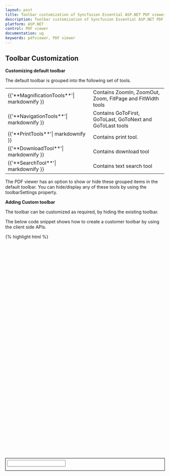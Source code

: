 ```yaml
---
layout: post
title: Toolbar customization of Syncfusion Essential ASP.NET PDF viewer.
description: Toolbar customization of Syncfusion Essential ASP.NET PDF viewer.
platform: ASP.NET
control: PDF viewer
documentation: ug
keywords: pdfviewer, PDF viewer
---
```


## Toolbar Customization

**Customizing default toolbar**

The default toolbar is grouped into the following set of tools.
<table>
<tr>
<td>
{{'**MagnificationTools**'| markdownify }}
</td>
<td>
Contains ZoomIn, ZoomOut, Zoom, FitPage and FitWidth tools
</td>
</tr>
<tr>
<td>
{{'**NavigationTools**'| markdownify }}
</td>
<td>
Contains GoToFirst, GoToLast, GoToNext and GoToLast tools
</td>
</tr>
<tr>
<td>
{{'**PrintTools**'| markdownify }}
</td>
<td>
Contains print tool.
</td>
</tr>
<tr>
<td>
{{'**DownloadTool**'| markdownify }}
</td>
<td>
Contains download tool
</td>
</tr>
<tr>
<td>
{{'**SearchTool**'| markdownify }}
</td>
<td>
Contains text search tool
</td>
</tr>
</table>

The PDF viewer has an option to show or hide these grouped items in the default toolbar.  You can hide/display any of these tools by using the toolbarSettings property.

**Adding Custom toolbar**

The toolbar can be customized as required, by hiding the existing toolbar.

The below code snippet shows how to create a customer toolbar by using the client side APIs.

{% highlight html %}
<body>
  <div id="container" onmousemove="mousemovefunction(event)" style="width: 100%; height: 680px;"></div>
        <div id="toolbarDiv" style="height:38px;width:100%;border:solid black 1px" class="toolbarclass " role="toolbar">
              <div style="float:left; padding:5px;">         
                    <div class="e-pdfviewer-customtoolbar-previous" id="viewer-previous" onclick="callClientSideMethod('previous')"></div>
                    <div class="e-pdfviewer-customtoolbar-next" id="viewer-next" onclick="callClientSideMethod('next')"></div>
                    <input id="currentPage" class="e-pdfviewer-pagenumber e-pdfviewer-elementalignments" type="text" onkeypress="updatePageNumber(event)"/>
                    <span id="totalPageCount" class="e-pdfviewer-labelpageno">  </span>
                    <div class="e-pdfviewer-customtoolbar-zoomin" id="viewer-zoomin" onclick="callClientSideMethod('zoomin')"></div>
                    <div class="e-pdfviewer-customtoolbar-zoomout"id="viewer-zoomout" onclick="callClientSideMethod('zoomout')"></div>
                    <div class="e-pdfviewer-customtoolbar-fitwidth" id="viewer-fitwidth" onclick="callClientSideMethod('fitwidth')"></div>
                    <div class="e-pdfviewer-customtoolbar-fitpage" id="viewer-fitpage" onclick="callClientSideMethod('fitpage')"></div>                          
             </div>
            <div style="float:right; padding:5px;">
                <div class="e-pdfviewer-customtoolbar-print" id="viewer-print" onclick="callClientSideMethod('print')"></div>
                <div class="e-pdfviewer-customtoolbar-download" id="viewer-download" onclick="callClientSideMethod('download')"></div>
            </div>
        </div>
    <div>
        <div class="content-container-fluid">
            <div class="row">
                <div class="cols-sample-area">
                    <div class="control">
                        <ej:PdfViewer id="PdfViewer1" runat="server" style="width:100%" PdfService="Local" ServiceUrl="../api/PdfViewer"  PageChanged="pageChange" DocumentLoaded="onDocumentLoad"></ej:PdfViewer>
                    </div>
                </div>
            </div>
         </div>
    </div>
        <script type="text/javascript">
           var currentPageNumber = 1;
        $(function () {
            var pdfviewer = $("#PdfViewer1").data("ejPdfViewer");
            document.getElementById('currentPage').value = 1;
            document.getElementById('totalPageCount').innerHTML = "/" +pdfviewer.pageCount;            
            pdfviewer.showToolbar(false);
        });
        function onDocumentLoad() {
            var _ejPdfViewer = $("#PdfViewer1").data("ejPdfViewer");
            document.getElementById('totalPageCount').innerHTML = "/" + _ejPdfViewer.pageCount;
        }
        function pageChange(args) {        
            currentPageNumber = args.currentPageNumber;
            document.getElementById('currentPage').value = args.currentPageNumber;        
        }
         function updatePageNumber(event){
            var _ejPdfViewer = $("#PdfViewer1").data("ejPdfViewer");
            currentPageNumber = document.getElementById('currentPage').value;
            if (event.which == 13) {
                if (currentPageNumber > 0 && currentPageNumber <= _ejPdfViewer.pageCount) {
                    _ejPdfViewer.goToPage(currentPageNumber);
                } else {
                    currentPageNumber = _ejPdfViewer.currentPageNumber;
                }
            }
        }
         function callClientSideMethod(apiName) {
             var _ejPdfViewer = $("#PdfViewer1").data("ejPdfViewer");
            switch (apiName) {
                case 'print':
                    _ejPdfViewer.print();
                    break;
                case 'zoomin':
                    _ejPdfViewer.zoomIn();
                     break;
                case 'zoomout':
                    _ejPdfViewer.zoomOut();
                    break;
                case 'fitpage':
                    _ejPdfViewer.fitToPage();
                    break;
                case 'fitwidth':
                     _ejPdfViewer.fitToWidth();
                     break;
                case 'previous':
                    _ejPdfViewer.goToPreviousPage();                    
                    break;
                case 'next':
                    _ejPdfViewer.goToNextPage();                    
                    break;
                case 'download':
                    _ejPdfViewer.download();
                    break;               
            }
        }
        </script>
        <style>     
    .e-pdfviewer-customtoolbar-zoomin:before{
      content: url('../images/pdfviewer/CustomToolbarImages/zoomin.png');
          }
    .e-pdfviewer-customtoolbar-zoomout:before{
      content: url('../images/pdfviewer/CustomToolbarImages/zoomout.png');
        }
    .e-pdfviewer-customtoolbar-previous:before{
        content: url('../images/pdfviewer/CustomToolbarImages/previous.png');
        }
    .e-pdfviewer-customtoolbar-next:before{
        content: url('../images/pdfviewer/CustomToolbarImages/next.png');
        }
    .e-pdfviewer-customtoolbar-fitwidth:before{
        content: url('../images/pdfviewer/CustomToolbarImages/fitwidth.png');
        }
    .e-pdfviewer-customtoolbar-print:before{
        content: url('../images/pdfviewer/CustomToolbarImages/print.png');
        }
    .e-pdfviewer-customtoolbar-download:before{
        content: url('../images/pdfviewer/CustomToolbarImages/download.png');
        }

    .e-pdfviewer-customtoolbar-fitpage:before{
        content: url('../images/pdfviewer/CustomToolbarImages/fitpage.png');
        }
    </style>
</body>
{% endhighlight %}


N> Ensure the icon images available in the referred location for the custom toolbar.

Run the sample. You can view the PDF viewer with custom toolbar.
